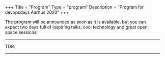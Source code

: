+++
Title = "Program"
Type = "program"
Description = "Program for devopsdays Aarhus 2020"
+++

The program will be announced as soon as it is available, but you can expect two days full of inspiring talks, cool technology and great open space sessions!
<div class = "row">
  <div class = "col">
    <hr />
    TDB</a>.
    <hr />
  </div>
</div>

